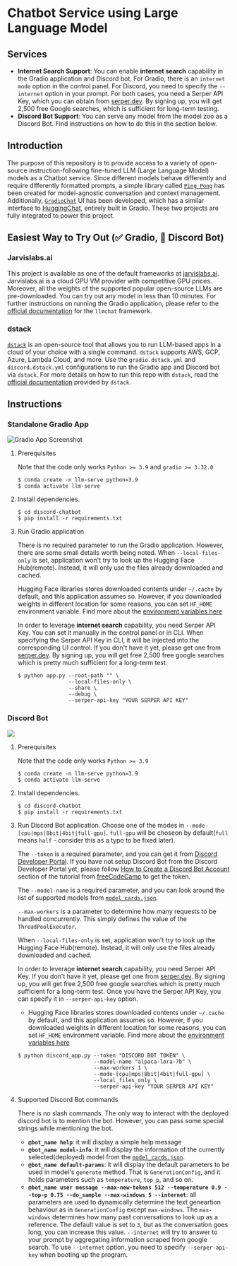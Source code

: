 # Chatbot Service using Large Language Model

## Services

- **Internet Search Support**: You can enable **internet search** capability in the Gradio application and Discord bot. For Gradio, there is an `internet mode` option in the control panel. For Discord, you need to specify the `--internet` option in your prompt. For both cases, you need a Serper API Key, which you can obtain from [serper.dev](https://serper.dev/). By signing up, you will get 2,500 free Google searches, which is sufficient for long-term testing.
- **Discord Bot Support**: You can serve any model from the model zoo as a Discord Bot. Find instructions on how to do this in the section below.

## Introduction

The purpose of this repository is to provide access to a variety of open-source instruction-following fine-tuned LLM (Large Language Model) models as a Chatbot service. Since different models behave differently and require differently formatted prompts, a simple library called [`Ping Pong`](https://github.com/neatcreater/PingPong) has been created for model-agnostic conversation and context management. Additionally, [`GradioChat`](https://github.com/neatcreater/gradio-chat) UI has been developed, which has a similar interface to [HuggingChat](https://huggingface.co/chat/), entirely built in Gradio. These two projects are fully integrated to power this project.

## Easiest Way to Try Out (✅ Gradio, 🚧 Discord Bot)

### Jarvislabs.ai

This project is available as one of the default frameworks at [jarvislabs.ai](https://jarvislabs.ai/). Jarvislabs.ai is a cloud GPU VM provider with competitive GPU prices. Moreover, all the weights of the supported popular open-source LLMs are pre-downloaded. You can try out any model in less than 10 minutes. For further instructions on running the Gradio application, please refer to the [official documentation](https://jarvislabs.ai/docs/llmchat) for the `llmchat` framework.

### dstack

[`dstack`](https://dstack.ai) is an open-source tool that allows you to run LLM-based apps in a cloud of your choice with a single command. `dstack` supports AWS, GCP, Azure, Lambda Cloud, and more. Use the `gradio.dstack.yml` and `discord.dstack.yml` configurations to run the Gradio app and Discord bot via `dstack`. For more details on how to run this repo with `dstack`, read the [official documentation](https://dstack.ai/examples/llmchat) provided by `dstack`.

## Instructions

### Standalone Gradio App

![Gradio App Screenshot](https://i.ibb.co/gW7yKj9/2023-05-26-3-31-06.png)

1. Prerequisites

    Note that the code only works `Python >= 3.9` and `gradio >= 3.32.0`

    ```console
    $ conda create -n llm-serve python=3.9
    $ conda activate llm-serve
    ```

2. Install dependencies. 
    ```console
    $ cd discord-chatbot
    $ pip install -r requirements.txt
    ```

3. Run Gradio application

    There is no required parameter to run the Gradio application. However, there are some small details worth being noted. When `--local-files-only` is set, application won't try to look up the Hugging Face Hub(remote). Instead, it will only use the files already downloaded and cached.

    Hugging Face libraries stores downloaded contents under `~/.cache` by default, and this application assumes so. However, if you downloaded weights in different location for some reasons, you can set `HF_HOME` environment variable. Find more about the [environment variables here](https://huggingface.co/docs/huggingface_hub/package_reference/environment_variables)

   In order to leverage **internet search** capability, you need Serper API Key. You can set it manually in the control panel or in CLI. When specifying the Serper API Key in CLI, it will be injected into the corresponding UI control. If you don't have it yet, please get one from [serper.dev](https://serper.dev/). By signing up, you will get free 2,500 free google searches which is pretty much sufficient for a long-term test.

    ```console
    $ python app.py --root-path "" \
                    --local-files-only \
                    --share \
                    --debug \
                    --serper-api-key "YOUR SERPER API KEY"
    ```

### Discord Bot

![](https://i.ibb.co/cJ3yDWh/2023-07-14-1-42-23.png)

1. Prerequisites

    Note that the code only works `Python >= 3.9` 

    ```console
    $ conda create -n llm-serve python=3.9
    $ conda activate llm-serve
    ```

2. Install dependencies. 
    ```console
    $ cd discord-chatbot
    $ pip install -r requirements.txt
    ```

3. Run Discord Bot application. Choose one of the modes in `--mode-[cpu|mps|8bit|4bit|full-gpu]`. `full-gpu` will be choseon by default(`full` means `half` - consider this as a typo to be fixed later).

    The `--token` is a required parameter, and you can get it from [Discord Developer Portal](https://discord.com/developers/docs/intro). If you have not setup Discord Bot from the Discord Developer Portal yet, please follow [How to Create a Discord Bot Account](https://www.freecodecamp.org/news/create-a-discord-bot-with-python/) section of the tutorial from [freeCodeCamp](https://www.freecodecamp.org/) to get the token.

    The `--model-name` is a required parameter, and you can look around the list of supported models from [`model_cards.json`](https://github.com/neatcreater/discord-chatbot/blob/main/model_cards.json).

    `--max-workers` is a parameter to determine how many requests to be handled concurrently. This simply defines the value of the `ThreadPoolExecutor`.

    When `--local-files-only` is set, application won't try to look up the Hugging Face Hub(remote). Instead, it will only use the files already downloaded and cached.

   In order to leverage **internet search** capability, you need Serper API Key. If you don't have it yet, please get one from [serper.dev](https://serper.dev/). By signing up, you will get free 2,500 free google searches which is pretty much sufficient for a long-term test. Once you have the Serper API Key, you can specify it in `--serper-api-key` option.
   
    - Hugging Face libraries stores downloaded contents under `~/.cache` by default, and this application assumes so. However, if you downloaded weights in different location for some reasons, you can set `HF_HOME` environment variable. Find more about the [environment variables here](https://huggingface.co/docs/huggingface_hub/package_reference/environment_variables)    

    ```console
    $ python discord_app.py --token "DISCORD BOT TOKEN" \
                            --model-name "alpaca-lora-7b" \
                            --max-workers 1 \
                            --mode-[cpu|mps|8bit|4bit|full-gpu] \
                            --local_files_only \
                            --serper-api-key "YOUR SERPER API KEY"
    ```

4. Supported Discord Bot commands

    There is no slash commands. The only way to interact with the deployed discord bot is to mention the bot. However, you can pass some special strings while mentioning the bot.

    - **`@bot_name help`**: it will display a simple help message
    - **`@bot_name model-info`**: it will display the information of the currently selected(deployed) model from the [`model_cards.json`](https://github.com/neatcreater/discord-chatbot/blob/main/model_cards.json).
    - **`@bot_name default-params`**: it will display the default parameters to be used in model's `generate` method. That is `GenerationConfig`, and it holds parameters such as `temperature`, `top_p`, and so on.
    - **`@bot_name user message --max-new-tokens 512 --temperature 0.9 --top-p 0.75 --do_sample --max-windows 5 --internet`**: all parameters are used to dynamically determine the text geneartion behaviour as in `GenerationConfig` except `max-windows`. The `max-windows` determines how many past conversations to look up as a reference. The default value is set to `3`, but as the conversation goes long, you can increase this value. `--internet` will try to answer to your prompt by aggregating information scraped from google search. To use `--internet` option, you need to specify `--serper-api-key` when booting up the program.
